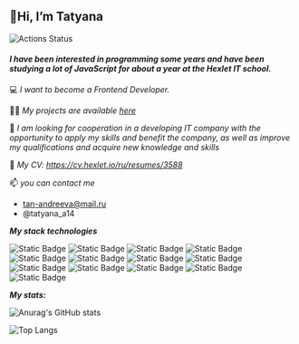 
   ## 👋Hi, I’m Tatyana
	
![Actions Status](https://www.codewars.com/users/Tatyana-js/badges/micro)

   #### _I have been interested in programming some years and  have been studying a lot of JavaScript for about a year at the Hexlet IT school._ 
    
   💻 _I want to become a Frontend Developer._ 

   👩‍💻 _My projects are available [here](https://github.com/Tatyana-js?tab=repositories)_ 

   💞️ _I am looking for cooperation in a developing IT company with the opportunity to apply my skills and benefit the company, as well as improve my qualifications and acquire new knowledge and skills_

   📝 _My CV: <https://cv.hexlet.io/ru/resumes/3588>_

   📫 _you can contact me_ 
   - <tan-andreeva@mail.ru>
   - @tatyana_a14
     
   ***My stack technologies***
   
![Static Badge](https://img.shields.io/badge/JS-black?for-the-badge&logo=javascript)
![Static Badge](https://img.shields.io/badge/HTML-black?for-the-badge&logo=html5)
![Static Badge](https://img.shields.io/badge/CSS-black?for-the-badge&logo=css)
![Static Badge](https://img.shields.io/badge/REACT-black?for-the-badge&logo=react)
![Static Badge](https://img.shields.io/badge/Node.js-black?for-the-badge&logo=nodedotjs)
![Static Badge](https://img.shields.io/badge/REDUX-black?for-the-badge&logo=redux)
![Static Badge](https://img.shields.io/badge/Bootstrap-black?for-the-badge&logo=bootstrap)
![Static Badge](https://img.shields.io/badge/ReactBootstrap-black?for-the-badge&logo=reactbootstrap)
![Static Badge](https://img.shields.io/badge/Vite-black?for-the-badge&logo=vite)
![Static Badge](https://img.shields.io/badge/Axios-black?for-the-badge&logo=axios)
![Static Badge](https://img.shields.io/badge/Webpack-black?for-the-badge&logo=webpack)
![Static Badge](https://img.shields.io/badge/Formik-black?for-the-badge&logo=formik)
![Static Badge](https://img.shields.io/badge/Postman-black?for-the-badge&logo=postman)
   
   ***My stats:***
	
![Anurag's GitHub stats](https://github-readme-stats.vercel.app/api?username=Tatyana-js&show_icons=true&theme=radical)

![Top Langs](https://github-readme-stats.vercel.app/api/top-langs/?username=Tatyana-js&layout=compact)



<!---
Tatyana-js/Tatyana-js is a ✨ special ✨ repository because its `README.md` (this file) appears on your GitHub profile.
You can click the Preview link to take a look at your changes.
--->
